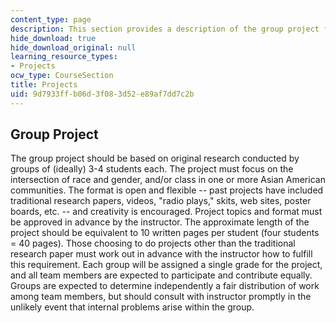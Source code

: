 ```yaml
---
content_type: page
description: This section provides a description of the group project for the course.
hide_download: true
hide_download_original: null
learning_resource_types:
- Projects
ocw_type: CourseSection
title: Projects
uid: 9d7933ff-b06d-3f08-3d52-e89af7dd7c2b
---
```


Group Project
-------------

The group project should be based on original research conducted by groups of (ideally) 3-4 students each. The project must focus on the intersection of race and gender, and/or class in one or more Asian American communities. The format is open and flexible -- past projects have included traditional research papers, videos, "radio plays," skits, web sites, poster boards, etc. -- and creativity is encouraged. Project topics and format must be approved in advance by the instructor. The approximate length of the project should be equivalent to 10 written pages per student (four students = 40 pages). Those choosing to do projects other than the traditional research paper must work out in advance with the instructor how to fulfill this requirement. Each group will be assigned a single grade for the project, and all team members are expected to participate and contribute equally. Groups are expected to determine independently a fair distribution of work among team members, but should consult with instructor promptly in the unlikely event that internal problems arise within the group.